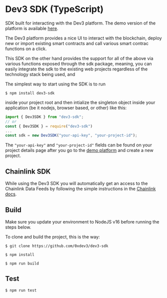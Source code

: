 # Dev3 SDK (TypeScript)

SDK built for interacting with the Dev3 platform.
The demo version of the platform is available [here](app.dev3.sh).

The Dev3 platform provides a nice UI to interact with the blockchain, deploy new or import existing smart contracts and call various smart contrac functions on a click.

This SDK on the other hand provides the support for all of the above via various functions exposed through the sdk package, meaning, you can easily integrate the sdk to the existing web projects regardless of the technology stack being used, and 

The simplest way to start using the SDK is to run

```shell
$ npm install dev3-sdk
``` 

inside your project root and then intialize the singleton object inside your application (be it nodejs, browser based, or other) like this:

```javascript
import { Dev3SDK } from "dev3-sdk";
// or 
const { Dev3SDK } = require("dev3-sdk")
...
const sdk = new Dev3SDK("your-api-key", "your-project-id"); 
```

The `"your-api-key"` and `"your-project-id"` fields can be found on your project details page after you go to the [demo platform](demo.dev3.sh) and create a new project.

## Chainlink SDK

While using the Dev3 SDK you will automatically get an access to the Chainlink Data Feeds by following the simple instructions in the
[Chainlink docs](./docs/CHAINLINK.md).

## Build

Make sure you update your environment to NodeJS v16 before running the steps below.

To clone and build the project, this is the way:

```code
$ git clone https://github.com/0xdev3/dev3-sdk

$ npm install
 
$ npm run build
```

## Test

```code
$ npm run test
```
